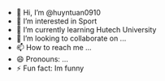 - 👋 Hi, I’m @huyntuan0910
- 👀 I’m interested in Sport
- 🌱 I’m currently learning Hutech University
- 💞️ I’m looking to collaborate on ...
- 📫 How to reach me ...
- 😄 Pronouns: ...
- ⚡ Fun fact: Im funny

<!---
huyntuan0910/huyntuan0910 is a ✨ special ✨ repository because its `README.md` (this file) appears on your GitHub profile.
You can click the Preview link to take a look at your changes.
--->
